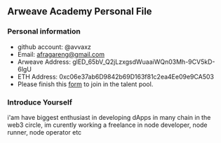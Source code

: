 ## Arweave Academy Personal File

### Personal information

- github account: @avvaxz
- Email: afragareng@gmail.com
- Arweave Address: glED_65bV_Q2jLzxgsdWuaaiWQn03Mh-9CV5kD-6lgU
- ETH Address: 0xc06e37ab6D9842b69D163f81c2ea4Ee09e9CA503
- Please finish this [form](https://docs.google.com/forms/d/e/1FAIpQLSfWA5fIIcBgmRppm3jNz5vmf9Mai_QMVil-2pO4r7YKn_Zhtw/viewform?usp=sf_link) to join in the talent pool.

### Introduce Yourself
 i'am have biggest enthusiast in developing dApps in many chain in the web3 circle, im curently working a freelance in node developer, node runner, node operator etc
